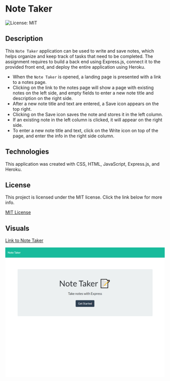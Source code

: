 # Note Taker

![License: MIT](https://img.shields.io/badge/License-MIT-yellow.svg)

## Description
This `Note Taker` application can be used to write and save notes, which helps organize and keep track of tasks that need to be completed. The assignment requires to build a back end using Express.js, connect it to the provided front end, and deploy the entire application using Heroku.

- When the `Note Taker` is opened, a landing page is presented with a link to a notes page. 
- Clicking on the link to the notes page will show a page with existing notes on the left side, and empty fields to enter a new note title and description on the right side. 
- After a new note title and text are entered, a Save icon appears on the top right. 
- Clicking on the Save icon saves the note and stores it in the left column. 
- If an existing note in the left column is clicked, it will appear on the right side. 
- To enter a new note title and text, click on the Write icon on top of the page, and enter the info in the right side column.

## Technologies
This application was created with CSS, HTML, JavaScript, Express.js, and Heroku.

## License
This project is licensed under the MIT license. Click the link below for more info.

[MIT License](https://opensource.org/licenses/MIT)

## Visuals
[Link to Note Taker](https://protected-waters-98594.herokuapp.com/)

![demo pic 1](Assets\demo-pic.jpg)


